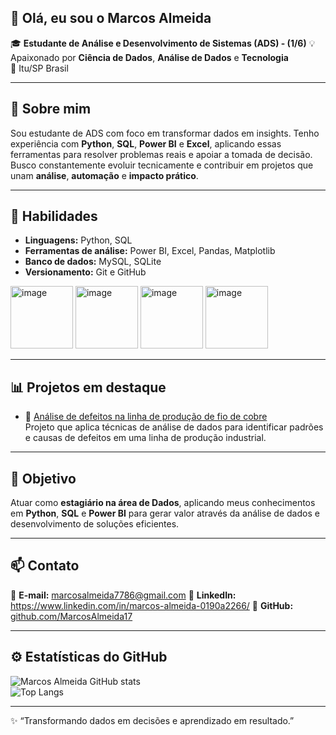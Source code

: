 ## 👋 Olá, eu sou o Marcos Almeida  

🎓 **Estudante de Análise e Desenvolvimento de Sistemas (ADS) - (1/6)**
💡 Apaixonado por **Ciência de Dados**, **Análise de Dados** e **Tecnologia**  
📍 Itu/SP Brasil  

---

## 🚀 Sobre mim

Sou estudante de ADS com foco em transformar dados em insights. Tenho experiência com **Python**, **SQL**, **Power BI** e **Excel**, aplicando essas ferramentas para resolver problemas reais e apoiar a tomada de decisão.  
Busco constantemente evoluir tecnicamente e contribuir em projetos que unam **análise**, **automação** e **impacto prático**.

---

## 🧠 Habilidades

- **Linguagens:** Python, SQL  
- **Ferramentas de análise:** Power BI, Excel, Pandas, Matplotlib  
- **Banco de dados:** MySQL, SQLite  
- **Versionamento:** Git e GitHub

<img width="100" height="100" alt="image" src="https://github.com/user-attachments/assets/12c062d0-c662-40fe-bdb1-8329f285f037" />
<img width="100" height="100" alt="image" src="https://github.com/user-attachments/assets/10126394-a211-4859-9f5a-57d60f2a8ecd" />
<img width="100" height="100" alt="image" src="https://github.com/user-attachments/assets/e6578aa2-033f-4e41-af2c-2f5a30739c64" />
<img width="100" height="100" alt="image" src="https://github.com/user-attachments/assets/4cf5edea-076d-4f4b-b1d5-51fe84e36631" />





---

## 📊 Projetos em destaque

- 🔗 [Análise de defeitos na linha de produção de fio de cobre](https://github.com/MarcosAlmeida17/analise-defeitos-linha-producao-fio-cobre)  
  Projeto que aplica técnicas de análise de dados para identificar padrões e causas de defeitos em uma linha de produção industrial.

---

## 🎯 Objetivo

Atuar como **estagiário na área de Dados**, aplicando meus conhecimentos em **Python**, **SQL** e **Power BI** para gerar valor através da análise de dados e desenvolvimento de soluções eficientes.

---

## 📫 Contato

📧 **E-mail:** marcosalmeida7786@gmail.com
💼 **LinkedIn:** https://www.linkedin.com/in/marcos-almeida-0190a2266/
🐙 **GitHub:** [github.com/MarcosAlmeida17](https://github.com/MarcosAlmeida17)

---

## ⚙️ Estatísticas do GitHub

![Marcos Almeida GitHub stats](https://github-readme-stats.vercel.app/api?username=MarcosAlmeida17&show_icons=true&theme=radical)  
![Top Langs](https://github-readme-stats.vercel.app/api/top-langs/?username=MarcosAlmeida17&layout=compact&theme=radical)

---
✨ “Transformando dados em decisões e aprendizado em resultado.”
